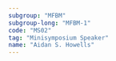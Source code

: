 ```yaml
---
subgroup: "MFBM"
subgroup-long: "MFBM-1"
code: "MS02"
tag: "Minisymposium Speaker"
name: "Aidan S. Howells"
---
```

